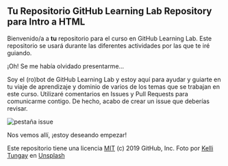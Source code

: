 ## Tu Repositorio GitHub Learning Lab Repository para Intro a HTML

Bienvenido/a a **tu** repositorio para el curso en GitHub Learning Lab. Este repositorio se usará durante las diferentes actividades por las que te iré guiando.

¡Oh! Se me había olvidado presentarme...

Soy el (ro)bot de GitHub Learning Lab y estoy aquí para ayudar y guiarte en tu viaje de aprendizaje y dominio de varios de los temas que se trabajan en este curso. Utilizaré comentarios en Issues y Pull Requests para comunicarme contigo. De hecho, acabo de crear un issue que deberías revisar. 

![pestaña issue](https://lab.github.com/public/images/issue_tab.png)

Nos vemos allí, ¡estoy deseando empezar!

Este repositorio tiene una licencia [MIT](../LICENSE) (c) 2019 GitHub, Inc. Foto por [Kelli Tungay](https://unsplash.com/photos/Sj0nhVIb4eY) en [Unsplash](https://unsplash.com/)

